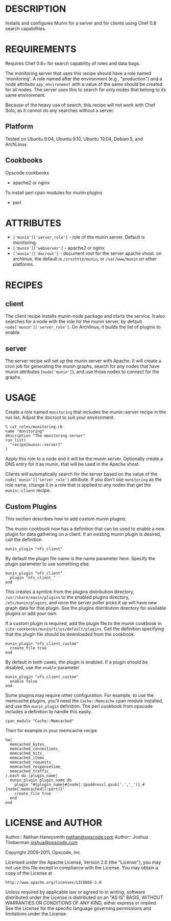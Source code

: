 DESCRIPTION
====

Installs and configures Munin for a server and for clients using Chef 0.8 search capabilities.

REQUIREMENTS
====

Requires Chef 0.8+ for search capability of roles and data bags.

The monitoring server that uses this recipe should have a role named 'monitoring'. A role named after the environment (e.g., "production") and a node attribute `app_environment` with a value of the same should be created for all nodes. The server uses this to search for only nodes that belong to its same environment.

Because of the heavy use of search, this recipe will not work with Chef Solo, as it cannot do any searches without a server.

Platform
----

Tested on Ubuntu 9.04, Ubuntu 9.10, Ubuntu 10.04, Debian 5, and ArchLinux.

Cookbooks
----

Opscode cookbooks

* apache2 or nginx

To install perl cpan modules for munin plugins

* perl

ATTRIBUTES
====

* `['munin']['server_role']` - role of the munin server. Default is monitoring.
* `['munin']['webserver']` - apache2 or nginx
* `['munin']['docroot']` - document root for the server apache vhost. on archlinux, the default is `/srv/http/munin`, or `/var/www/munin` on other platforms.

RECIPES
====

client
----

The client recipe installs munin-node package and starts the service. It also searches for a node with the role for the munin server, by default `node['munin']['server_role']`. On Archlinux, it builds the list of plugins to enable.

server
----

The server recipe will set up the munin server with Apache. It will create a cron job for generating the munin graphs, search for any nodes that have munin attributes (`node['munin']`), and use those nodes to connect for the graphs.

USAGE
====

Create a role named `monitoring` that includes the munin::server recipe in the run list. Adjust the docroot to suit your environment.

    % cat roles/monitoring.rb
    name "monitoring"
    description "The monitoring server"
    run_list(
      "recipe[munin::server]"
    )

Apply this role to a node and it will be the munin server. Optionally create a DNS entry for it as munin, that will be used in the Apache vhost.

Clients will automatically search for the server based on the value of the `node['munin']['server_role']` attribute. If you don't use `monitoring` as the role name, change it in a role that is applied to any nodes that get the `munin::client` recipe.

Custom Plugins
----

This section describes how to add custom munin plugins.

The munin cookbook now has a definition that can be used to enable a new plugin for data gathering on a client. If an existing munin plugin is desired, call the definition

    munin_plugin "nfs_client"

By default the plugin file name is the name parameter here. Specify the plugin parameter to use something else.

    munin_plugin "nfs_client"
      plugin "nfs_client_"
    end

This creates a symlink from the plugins distribution directory, `/usr/share/munin/plugins` to the enabled plugins directory, `/etc/munin/plugins`, and once the server poller picks it up will have new graph data for that plugin. See the plugins distribution directory for available
 plugins or add your own.

If a custom plugin is required, add the plugin file to the munin cookbook in `site-cookbooks/munin/files/default/plugins`. Call the definition specifying that the plugin file should be downloaded from the cookbook.

    munin_plugin "nfs_client_custom"
      create_file true
    end

By default in both cases, the plugin is enabled. If a plugin should be disabled, use the `enable` parameter

    munin_plugin "nfs_client_custom"
      enable false
    end

Some plugins may require other configuration. For example, to use the memcache plugins, you'll need the `Cache::Memcache` cpan module installed, and use the `munin_plugin` definition. The perl cookbook from opscode includes a definition to handle this easily.

    cpan_module "Cache::Memcached"

Then for example in your memcache recipe

    %w(
      memcached_bytes_
      memcached_connections_
      memcached_hits_
      memcached_items_
      memcached_requests_
      memcached_responsetime_
      memcached_traffic_
    ).each do |plugin_name|
      munin_plugin plugin_name do
        plugin "#{plugin_name}#{node[:ipaddress].gsub('.','_')}_#{node[:memcached][:port]}"
        create_file true
      end
    end

LICENSE and AUTHOR
====

Author:: Nathan Haneysmith <nathan@opscode.com>
Author:: Joshua Timberman <joshua@opscode.com>

Copyright 2009-2011, Opscode, Inc

Licensed under the Apache License, Version 2.0 (the "License");
you may not use this file except in compliance with the License.
You may obtain a copy of the License at

    http://www.apache.org/licenses/LICENSE-2.0

Unless required by applicable law or agreed to in writing, software
distributed under the License is distributed on an "AS IS" BASIS,
WITHOUT WARRANTIES OR CONDITIONS OF ANY KIND, either express or implied.
See the License for the specific language governing permissions and
limitations under the License.
